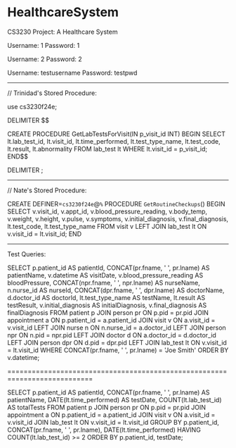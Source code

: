 # HealthcareSystem
CS3230 Project: A Healthcare System


Username: 1
Password: 1

Username: 2
Password: 2

Username: testusername
Password: testpwd


----------------------------------------------------------------------
// Trinidad's Stored Procedure:


use cs3230f24e;

DELIMITER $$

CREATE PROCEDURE GetLabTestsForVisit(IN p_visit_id INT)
BEGIN
    SELECT 
        lt.lab_test_id,
        lt.visit_id,
        lt.time_performed,
        lt.test_type_name,
        lt.test_code,
        lt.result,
        lt.abnormality
    FROM 
        lab_test lt
    WHERE 
        lt.visit_id = p_visit_id;
END$$

DELIMITER ;


----------------------------------------------------------------------
// Nate's Stored Procedure:


CREATE DEFINER=`cs3230f24e`@`%` PROCEDURE `GetRoutineCheckups`()
BEGIN
    SELECT 
        v.visit_id, 
        v.appt_id, 
        v.blood_pressure_reading, 
        v.body_temp, 
        v.weight, 
        v.height, 
        v.pulse, 
        v.symptoms, 
        v.initial_diagnosis, 
        v.final_diagnosis,
        lt.test_code, 
        lt.test_type_name
    FROM 
        visit v
    LEFT JOIN 
        lab_test lt ON v.visit_id = lt.visit_id;
END


----------------------------------------------------------------------

Test Queries:

SELECT 
    p.patient_id AS patientId,
    CONCAT(pr.fname, ' ', pr.lname) AS patientName,
    v.datetime AS visitDate,
    v.blood_pressure_reading AS bloodPressure,
    CONCAT(npr.fname, ' ', npr.lname) AS nurseName,
    n.nurse_id AS nurseId,
    CONCAT(dpr.fname, ' ', dpr.lname) AS doctorName,
    d.doctor_id AS doctorId,
    lt.test_type_name AS testName,
    lt.result AS testResult,
    v.initial_diagnosis AS initialDiagnosis,
    v.final_diagnosis AS finalDiagnosis
FROM 
    patient p
JOIN 
    person pr ON p.pid = pr.pid
JOIN 
    appointment a ON p.patient_id = a.patient_id
JOIN 
    visit v ON a.visit_id = v.visit_id
LEFT JOIN 
    nurse n ON n.nurse_id = a.doctor_id
LEFT JOIN 
    person npr ON n.pid = npr.pid
LEFT JOIN 
    doctor d ON a.doctor_id = d.doctor_id
LEFT JOIN 
    person dpr ON d.pid = dpr.pid
LEFT JOIN 
    lab_test lt ON v.visit_id = lt.visit_id
WHERE 
    CONCAT(pr.fname, ' ', pr.lname) = 'Joe Smith'
ORDER BY 
    v.datetime;

===========================================================================

SELECT 
    p.patient_id AS patientId,
    CONCAT(pr.fname, ' ', pr.lname) AS patientName,
    DATE(lt.time_performed) AS testDate,
    COUNT(lt.lab_test_id) AS totalTests
FROM 
    patient p
JOIN 
    person pr ON p.pid = pr.pid
JOIN 
    appointment a ON p.patient_id = a.patient_id
JOIN 
    visit v ON a.visit_id = v.visit_id
JOIN 
    lab_test lt ON v.visit_id = lt.visit_id
GROUP BY 
    p.patient_id, CONCAT(pr.fname, ' ', pr.lname), DATE(lt.time_performed)
HAVING 
    COUNT(lt.lab_test_id) >= 2
ORDER BY 
    p.patient_id, testDate;
